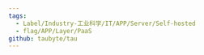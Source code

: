 ```yaml
---
tags:
  - Label/Industry-工业科学/IT/APP/Server/Self-hosted
  - flag/APP/Layer/PaaS
github: taubyte/tau
---
```

